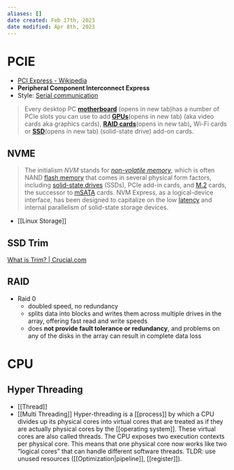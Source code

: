 ```yaml
---
aliases: []
date created: Feb 17th, 2023
date modified: Apr 8th, 2023
---
```


# PCIE
- [PCI Express - Wikipedia](https://en.wikipedia.org/wiki/PCI_Express)
- **Peripheral Component Interconnect Express**
- Style: [Serial communication](https://en.wikipedia.org/wiki/Serial_communication)

> Every desktop PC [**motherboard**](https://www.tomshardware.com/reviews/motherboard-definition,5749.html) (opens in new tab)has a number of PCIe slots you can use to add [**GPUs**](https://www.tomshardware.com/reviews/gpu-graphics-card-definition,5742.html)(opens in new tab) (aka video cards aka graphics cards), [**RAID cards**](https://www.tomshardware.com/reviews/raid-controller-card-definition,5756.html)(opens in new tab)**,** Wi-Fi cards or [**SSD**](https://www.tomshardware.com/reviews/ssd-solid-state-drive-definition,5763.html)(opens in new tab) (solid-state drive) add-on cards.

## NVME

> The initialism _NVM_ stands for _[non-volatile memory](https://en.wikipedia.org/wiki/Non-volatile_memory "Non-volatile memory")_, which is often NAND [flash memory](https://en.wikipedia.org/wiki/Flash_memory "Flash memory") that comes in several physical form factors, including [solid-state drives](https://en.wikipedia.org/wiki/Solid-state_drive "Solid-state drive") (SSDs), PCIe add-in cards, and [M.2](https://en.wikipedia.org/wiki/M.2 "M.2") cards, the successor to [mSATA](https://en.wikipedia.org/wiki/MSATA "MSATA") cards. NVM Express, as a logical-device interface, has been designed to capitalize on the low [latency](https://en.wikipedia.org/wiki/Hard_disk_drive_performance_characteristics#Access_time "Hard disk drive performance characteristics") and internal parallelism of solid-state storage devices.

- [[Linux Storage]]

## SSD Trim
[What is Trim? | Crucial.com](https://www.crucial.com/articles/about-ssd/what-is-trim)

## RAID
- Raid 0
	- doubled speed, no redundancy
	- splits data into blocks and writes them across multiple drives in the array, offering fast read and write speeds
	- does **not provide fault tolerance or redundancy**, and problems on any of the disks in the array can result in complete data loss

# CPU

## Hyper Threading
- [[Thread]]
- [[Multi Threading]]
Hyper-threading is a [[process]] by which a CPU divides up its physical cores into virtual cores that are treated as if they are actually physical cores by the [[operating system]]. These virtual cores are also called threads.
The CPU exposes two execution contexts per physical core. This means that one physical core now works like two “logical cores” that can handle different software threads.
TLDR: use unused resources ([[Optimization|pipeline]], [[register]]).